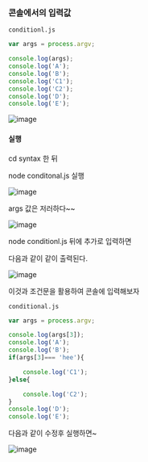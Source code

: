 ### 콘솔에서의 입력값
`conditionl.js`

```javascript
var args = process.argv;

console.log(args);
console.log('A');
console.log('B');
console.log('C1');
console.log('C2');
console.log('D');
console.log('E');

```

![image](https://user-images.githubusercontent.com/66653324/104536102-c1004d80-565a-11eb-8c26-8418f6be7c89.png)

#### 실행
cd syntax 한 뒤

node conditonal.js 실행

![image](https://user-images.githubusercontent.com/66653324/104536183-f311af80-565a-11eb-8480-073f8d8d6367.png)

args 값은 저러하다~~


![image](https://user-images.githubusercontent.com/66653324/104536278-28b69880-565b-11eb-8873-222cccaf2ce4.png)

node conditionl.js 뒤에 추가로 입력하면

다음과 같이 같이 출력된다.

![image](https://user-images.githubusercontent.com/66653324/104536353-4b48b180-565b-11eb-8260-9670d1ad4d9a.png)

이것과 조건문을 활용하여 콘솔에 입력해보자


`conditional.js`
```javascript
var args = process.argv;

console.log(args[3]);
console.log('A');
console.log('B');
if(args[3]=== 'hee'){

    console.log('C1');
}else{

    console.log('C2');
}
console.log('D');
console.log('E');

```

다음과 같이 수정후 실행하면~

![image](https://user-images.githubusercontent.com/66653324/104536498-8945d580-565b-11eb-82f8-3557ceb9f043.png)

